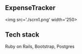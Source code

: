 ## ExpenseTracker

<img src='./scrn1.png' width='250>

## Tech stack

Ruby on Rails, Bootstrap, Postgres